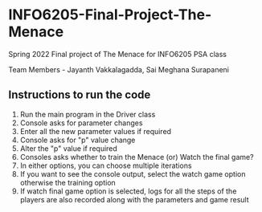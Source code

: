 # INFO6205-Final-Project-The-Menace
Spring 2022 Final project of The Menace for INFO6205 PSA class

Team Members - Jayanth Vakkalagadda, Sai Meghana Surapaneni

## Instructions to run the code

1) Run the main program in the Driver class
2) Console asks for parameter changes
3) Enter all the new parameter values if required
4) Console asks for "p" value change
5) Alter the "p" value if required
6) Consoles asks whether to train the Menace (or) Watch the final game?
7) In either options, you can choose multiple iterations
8) If you want to see the console output, select the watch game option otherwise the training option
9) If watch final game option is selected, logs for all the steps of the players are also recorded along with the parameters and game result

